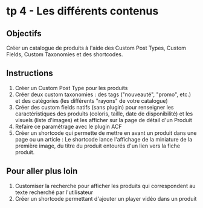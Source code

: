 tp 4 - Les différents contenus
==============================

Objectifs
---------
Créer un catalogue de produits à l'aide des Custom Post Types, Custom Fields, Custom Taxonomies et des shortcodes.

Instructions
------------
1. Créer un Custom Post Type pour les produits
2. Créer deux custom taxonomies : des tags ("nouveauté", "promo", etc.) et des catégories (les différents "rayons" de votre catalogue)
3. Créer des custom fields natifs (sans plugin) pour renseigner les caractéristiques des produits (coloris, taille, date de disponibilité) et les visuels (liste d'images) et les afficher sur la page de détail d'un Produit
4. Refaire ce paramétrage avec le plugin ACF
5. Créer un shortcode qui permette de mettre en avant un produit dans une page ou un article : Le shortcode lance l'affichage de la miniature de la première image, du titre du produit entourés d'un lien vers la fiche produit.


Pour aller plus loin
--------------------
1. Customiser la recherche pour afficher les produits qui correspondent au texte recherché par l'utilisateur
2. Créer un shortcode permettant d'ajouter un player vidéo dans un produit